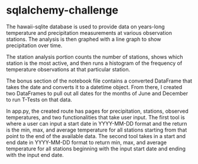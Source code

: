 # sqlalchemy-challenge
The hawaii-sqlite database is used to provide data on years-long temperature and precipitation measurements at various observation stations. The analysis is then graphed with a line graph to show precipitation over time.

The station analysis portion counts the number of stations, shows which station is the most active, and then runs a histogram of the frequency of temperature observations at that particular station.

The bonus section of the notebook file contains a converted DataFrame that takes the date and converts it to a datetime object. From there, I created two DataFrames to pull out all dates for the months of June and December to run T-Tests on that data.

In app.py, the created route has pages for precipitation, stations, observed temperatures, and two functionalities that take user input. The first tool is where a user can input a start date in YYYY-MM-DD format and the return is the min, max, and average temperature for all stations starting from that point to the end of the available data. The second tool takes in a start and end date in YYYY-MM-DD format to return min, max, and average temperature for all stations beginning with the input start date and ending with the input end date.